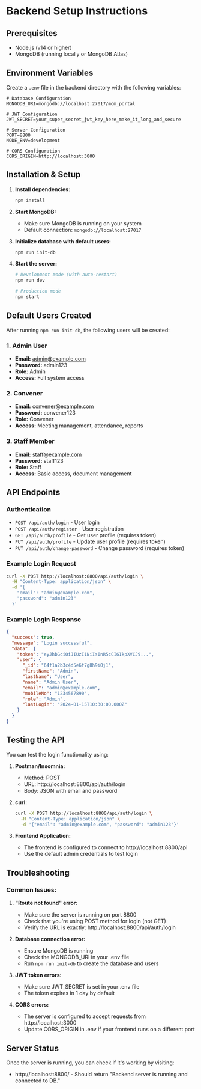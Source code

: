 # Backend Setup Instructions

## Prerequisites
- Node.js (v14 or higher)
- MongoDB (running locally or MongoDB Atlas)

## Environment Variables
Create a `.env` file in the backend directory with the following variables:

```env
# Database Configuration
MONGODB_URI=mongodb://localhost:27017/mom_portal

# JWT Configuration
JWT_SECRET=your_super_secret_jwt_key_here_make_it_long_and_secure

# Server Configuration
PORT=8800
NODE_ENV=development

# CORS Configuration
CORS_ORIGIN=http://localhost:3000
```

## Installation & Setup

1. **Install dependencies:**
   ```bash
   npm install
   ```

2. **Start MongoDB:**
   - Make sure MongoDB is running on your system
   - Default connection: `mongodb://localhost:27017`

3. **Initialize database with default users:**
   ```bash
   npm run init-db
   ```

4. **Start the server:**
   ```bash
   # Development mode (with auto-restart)
   npm run dev
   
   # Production mode
   npm start
   ```

## Default Users Created

After running `npm run init-db`, the following users will be created:

### 1. Admin User
- **Email:** admin@example.com
- **Password:** admin123
- **Role:** Admin
- **Access:** Full system access

### 2. Convener
- **Email:** convener@example.com
- **Password:** convener123
- **Role:** Convener
- **Access:** Meeting management, attendance, reports

### 3. Staff Member
- **Email:** staff@example.com
- **Password:** staff123
- **Role:** Staff
- **Access:** Basic access, document management

## API Endpoints

### Authentication
- `POST /api/auth/login` - User login
- `POST /api/auth/register` - User registration
- `GET /api/auth/profile` - Get user profile (requires token)
- `PUT /api/auth/profile` - Update user profile (requires token)
- `PUT /api/auth/change-password` - Change password (requires token)

### Example Login Request
```bash
curl -X POST http://localhost:8800/api/auth/login \
  -H "Content-Type: application/json" \
  -d '{
    "email": "admin@example.com",
    "password": "admin123"
  }'
```

### Example Login Response
```json
{
  "success": true,
  "message": "Login successful",
  "data": {
    "token": "eyJhbGciOiJIUzI1NiIsInR5cCI6IkpXVCJ9...",
    "user": {
      "_id": "64f1a2b3c4d5e6f7g8h9i0j1",
      "firstName": "Admin",
      "lastName": "User",
      "name": "Admin User",
      "email": "admin@example.com",
      "mobileNo": "1234567890",
      "role": "Admin",
      "lastLogin": "2024-01-15T10:30:00.000Z"
    }
  }
}
```

## Testing the API

You can test the login functionality using:

1. **Postman/Insomnia:**
   - Method: POST
   - URL: http://localhost:8800/api/auth/login
   - Body: JSON with email and password

2. **curl:**
   ```bash
   curl -X POST http://localhost:8800/api/auth/login \
     -H "Content-Type: application/json" \
     -d '{"email": "admin@example.com", "password": "admin123"}'
   ```

3. **Frontend Application:**
   - The frontend is configured to connect to http://localhost:8800/api
   - Use the default admin credentials to test login

## Troubleshooting

### Common Issues:

1. **"Route not found" error:**
   - Make sure the server is running on port 8800
   - Check that you're using POST method for login (not GET)
   - Verify the URL is exactly: http://localhost:8800/api/auth/login

2. **Database connection error:**
   - Ensure MongoDB is running
   - Check the MONGODB_URI in your .env file
   - Run `npm run init-db` to create the database and users

3. **JWT token errors:**
   - Make sure JWT_SECRET is set in your .env file
   - The token expires in 1 day by default

4. **CORS errors:**
   - The server is configured to accept requests from http://localhost:3000
   - Update CORS_ORIGIN in .env if your frontend runs on a different port

## Server Status

Once the server is running, you can check if it's working by visiting:
- http://localhost:8800/ - Should return "Backend server is running and connected to DB."




